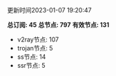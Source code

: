 更新时间2023-01-07 19:20:47

**总订阅: 45**
**总节点: 797**
**有效节点: 131**
- v2ray节点: 107
- trojan节点: 5
- ss节点: 14
- ssr节点: 5
